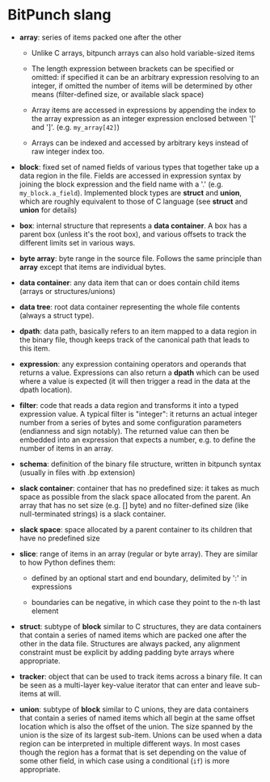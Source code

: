 # BitPunch slang

- **array**: series of items packed one after the other

  - Unlike C arrays, bitpunch arrays can also hold variable-sized items

  - The length expression between brackets can be specified or
    omitted: if specified it can be an arbitrary expression resolving
    to an integer, if omitted the number of items will be determined
    by other means (filter-defined size, or available slack
    space)

  - Array items are accessed in expressions by appending the index to
    the array expression as an integer expression enclosed between '['
    and ']'. (e.g. `my_array[42]`)

  - Arrays can be indexed and accessed by arbitrary keys instead of
   raw integer index too.

- **block**: fixed set of named fields of various types that together
  take up a data region in the file. Fields are accessed in expression
  syntax by joining the block expression and the field name with a '.'
  (e.g. `my_block.a_field`). Implemented block types are **struct** and
  **union**, which are roughly equivalent to those of C language (see
  **struct** and **union** for details)

- **box**: internal structure that represents a **data container**. A box
   has a parent box (unless it's the root box), and various offsets to
   track the different limits set in various ways.

- **byte array**: byte range in the source file. Follows the same
   principle than **array** except that items are individual bytes.

- **data container**: any data item that can or does contain child items
   (arrays or structures/unions)

- **data tree**: root data container representing the whole file
   contents (always a struct type).

- **dpath**: data path, basically refers to an item mapped to a data
   region in the binary file, though keeps track of the canonical path
   that leads to this item.

- **expression**: any expression containing operators and operands
    that returns a value. Expressions can also return a **dpath**
    which can be used where a value is expected (it will then trigger
    a read in the data at the dpath location).

- **filter**: code that reads a data region and transforms it
    into a typed expression value. A typical filter is "integer":
    it returns an actual integer number from a series of bytes and
    some configuration parameters (endianness and sign notably). The
    returned value can then be embedded into an expression that
    expects a number, e.g. to define the number of items in an array.

- **schema**: definition of the binary file structure, written in
   bitpunch syntax (usually in files with .bp extension)

- **slack container**: container that has no predefined size: it takes
   as much space as possible from the slack space allocated from the
   parent. An array that has no set size (e.g. [] byte) and no
   filter-defined size (like null-terminated strings) is a slack
   container.

- **slack space**: space allocated by a parent container to its children
   that have no predefined size

- **slice**: range of items in an array (regular or byte array). They
   are similar to how Python defines them:

  - defined by an optional start and end boundary, delimited by ':' in
    expressions

  - boundaries can be negative, in which case they point to the n-th
    last element

- **struct**: subtype of **block** similar to C structures, they are
   data containers that contain a series of named items which are
   packed one after the other in the data file. Structures are always
   packed, any alignment constraint must be explicit by adding padding
   byte arrays where appropriate.

- **tracker**: object that can be used to track items across a binary
   file. It can be seen as a multi-layer key-value iterator that can
   enter and leave sub-items at will.

- **union**: subtype of **block** similar to C unions, they are data
    containers that contain a series of named items which all begin at
    the same offset location which is also the offset of the
    union. The size spanned by the union is the size of its largest
    sub-item. Unions can be used when a data region can be interpreted
    in multiple different ways. In most cases though the region has a
    format that is set depending on the value of some other field, in
    which case using a conditional (`if`) is more appropriate.
